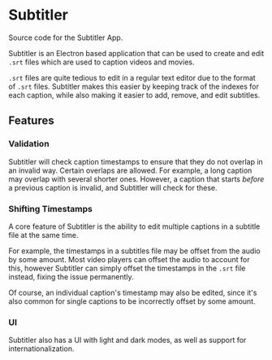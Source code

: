 # Subtitler

Source code for the Subtitler App.

Subtitler is an Electron based application that can be used to create and edit `.srt` files which are used to caption videos and movies.

`.srt` files are quite tedious to edit in a regular text editor due to the format of `.srt` files. Subtitler makes this easier by keeping track of the indexes for each caption, while also making it easier to add, remove, and edit subtitles.

## Features

### Validation

Subtitler will check caption timestamps to ensure that they do not overlap in an invalid way. Certain overlaps are allowed. For example, a long caption may overlap with several shorter ones. However, a caption that starts _before_ a previous caption is invalid, and Subtitler will check for these.

### Shifting Timestamps

A core feature of Subtitler is the ability to edit multiple captions in a subtitle file at the same time.

For example, the timestamps in a subtitles file may be offset from the audio by some amount. Most video players can offset the audio to account for this, however Subtitler can simply offset the timestamps in the `.srt` file instead, fixing the issue permanently.

Of course, an individual caption's timestamp may also be edited, since it's also common for single captions to be incorrectly offset by some amount.

### UI

Subtitler also has a UI with light and dark modes, as well as support for internationalization.
